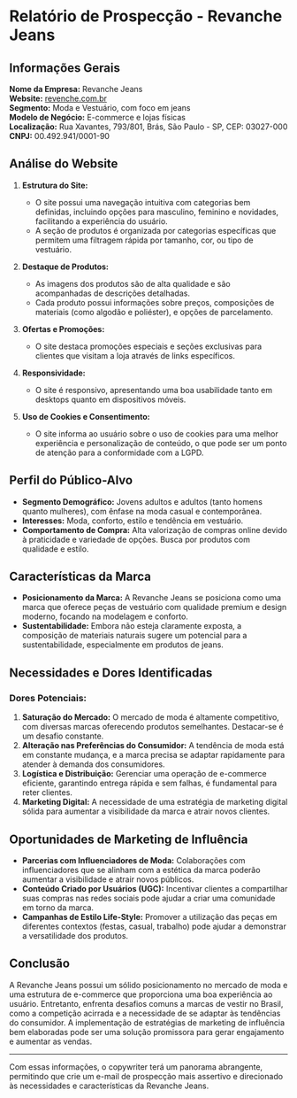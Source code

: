 # Relatório de Prospecção - Revanche Jeans

## Informações Gerais

**Nome da Empresa:** Revanche Jeans  
**Website:** [revenche.com.br](https://www.revanche.com.br)  
**Segmento:** Moda e Vestuário, com foco em jeans  
**Modelo de Negócio:** E-commerce e lojas físicas  
**Localização:** Rua Xavantes, 793/801, Brás, São Paulo - SP, CEP: 03027-000  
**CNPJ:** 00.492.941/0001-90

## Análise do Website

1. **Estrutura do Site:**
   - O site possui uma navegação intuitiva com categorias bem definidas, incluindo opções para masculino, feminino e novidades, facilitando a experiência do usuário.
   - A seção de produtos é organizada por categorias específicas que permitem uma filtragem rápida por tamanho, cor, ou tipo de vestuário.

2. **Destaque de Produtos:**
   - As imagens dos produtos são de alta qualidade e são acompanhadas de descrições detalhadas.
   - Cada produto possui informações sobre preços, composições de materiais (como algodão e poliéster), e opções de parcelamento.

3. **Ofertas e Promoções:**
   - O site destaca promoções especiais e seções exclusivas para clientes que visitam a loja através de links específicos.

4. **Responsividade:**
   - O site é responsivo, apresentando uma boa usabilidade tanto em desktops quanto em dispositivos móveis.

5. **Uso de Cookies e Consentimento:**
   - O site informa ao usuário sobre o uso de cookies para uma melhor experiência e personalização de conteúdo, o que pode ser um ponto de atenção para a conformidade com a LGPD.

## Perfil do Público-Alvo

- **Segmento Demográfico:** Jovens adultos e adultos (tanto homens quanto mulheres), com ênfase na moda casual e contemporânea.
- **Interesses:** Moda, conforto, estilo e tendência em vestuário.
- **Comportamento de Compra:** Alta valorização de compras online devido à praticidade e variedade de opções. Busca por produtos com qualidade e estilo.

## Características da Marca

- **Posicionamento da Marca:** A Revanche Jeans se posiciona como uma marca que oferece peças de vestuário com qualidade premium e design moderno, focando na modelagem e conforto.
- **Sustentabilidade:** Embora não esteja claramente exposta, a composição de materiais naturais sugere um potencial para a sustentabilidade, especialmente em produtos de jeans.

## Necessidades e Dores Identificadas

### Dores Potenciais:
1. **Saturação do Mercado:** O mercado de moda é altamente competitivo, com diversas marcas oferecendo produtos semelhantes. Destacar-se é um desafio constante.
2. **Alteração nas Preferências do Consumidor:** A tendência de moda está em constante mudança, e a marca precisa se adaptar rapidamente para atender à demanda dos consumidores.
3. **Logística e Distribuição:** Gerenciar uma operação de e-commerce eficiente, garantindo entrega rápida e sem falhas, é fundamental para reter clientes.
4. **Marketing Digital:** A necessidade de uma estratégia de marketing digital sólida para aumentar a visibilidade da marca e atrair novos clientes.

## Oportunidades de Marketing de Influência

- **Parcerias com Influenciadores de Moda:** Colaborações com influenciadores que se alinham com a estética da marca poderão aumentar a visibilidade e atrair novos públicos.
- **Conteúdo Criado por Usuários (UGC):** Incentivar clientes a compartilhar suas compras nas redes sociais pode ajudar a criar uma comunidade em torno da marca.
- **Campanhas de Estilo Life-Style:** Promover a utilização das peças em diferentes contextos (festas, casual, trabalho) pode ajudar a demonstrar a versatilidade dos produtos.

## Conclusão

A Revanche Jeans possui um sólido posicionamento no mercado de moda e uma estrutura de e-commerce que proporciona uma boa experiência ao usuário. Entretanto, enfrenta desafios comuns a marcas de vestir no Brasil, como a competição acirrada e a necessidade de se adaptar às tendências do consumidor. A implementação de estratégias de marketing de influência bem elaboradas pode ser uma solução promissora para gerar engajamento e aumentar as vendas.

---

Com essas informações, o copywriter terá um panorama abrangente, permitindo que crie um e-mail de prospecção mais assertivo e direcionado às necessidades e características da Revanche Jeans.